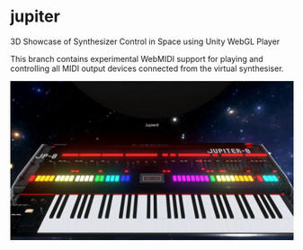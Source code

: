 # jupiter
3D Showcase of Synthesizer Control in Space using Unity WebGL Player

This branch contains experimental WebMIDI support for playing and \
controlling all MIDI output devices connected from the virtual synthesiser.

![screenshot](https://github.com/TheMindVirus/jupiter/blob/main/screenshot.png)